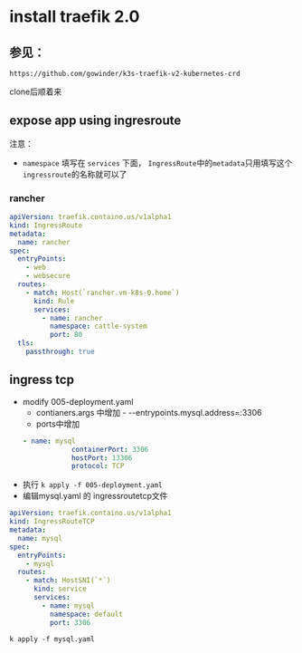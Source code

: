 # install traefik 2.0

## 参见：
`https://github.com/gowinder/k3s-traefik-v2-kubernetes-crd`

clone后顺着来

## expose app using ingresroute

注意：
* `namespace` 填写在 `services` 下面， `IngressRoute`中的`metadata`只用填写这个`ingressroute`的名称就可以了

### rancher

```yaml
apiVersion: traefik.containo.us/v1alpha1
kind: IngressRoute
metadata:
  name: rancher
spec:
  entryPoints:
    - web
    - websecure
  routes:
    - match: Host(`rancher.vm-k8s-0.home`)
      kind: Rule
      services:
        - name: rancher
          namespace: cattle-system
          port: 80
  tls:
    passthrough: true
```

## ingress tcp

* modify 005-deployment.yaml
  * contianers.args 中增加 - --entrypoints.mysql.address=:3306
  * ports中增加 
  ```yaml
  - name: mysql
              containerPort: 3306
              hostPort: 13306
              protocol: TCP
  ```
* 执行 `k apply -f 005-deployment.yaml`
* 编辑mysql.yaml 的 ingressroutetcp文件

```yaml
apiVersion: traefik.containo.us/v1alpha1
kind: IngressRouteTCP
metadata:
  name: mysql
spec:
  entryPoints:
    - mysql
  routes:
    - match: HostSNI(`*`)
      kind: service
      services:
        - name: mysql
          namespace: default
          port: 3306
```

`k apply -f mysql.yaml`
